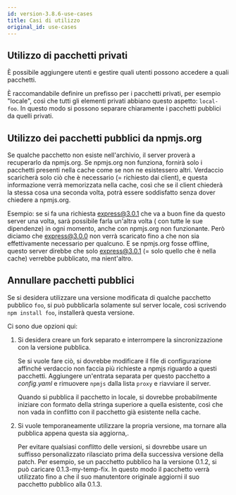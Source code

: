 ```yaml
---
id: version-3.8.6-use-cases
title: Casi di utilizzo
original_id: use-cases
---
```


## Utilizzo di pacchetti privati

È possibile aggiungere utenti e gestire quali utenti possono accedere a quali pacchetti.

È raccomandabile definire un prefisso per i pacchetti privati, per esempio "locale", così che tutti gli elementi privati abbiano questo aspetto: `local-foo`. In questo modo si possono separare chiaramente i pacchetti pubblici da quelli privati.

## Utilizzo dei pacchetti pubblici da npmjs.org

Se qualche pacchetto non esiste nell'archivio, il server proverà a recuperarlo da npmjs.org. Se npmjs.org non funziona, fornirà solo i pacchetti presenti nella cache come se non ne esistessero altri. Verdaccio scaricherà solo ciò che è necessario (= richiesto dai client), e questa informazione verrà memorizzata nella cache, così che se il client chiederà la stessa cosa una seconda volta, potrà essere soddisfatto senza dover chiedere a npmjs.org.

Esempio: se si fa una richiesta express@3.0.1 che va a buon fine da questo server una volta, sarà possibile farla un'altra volta ( con tutte le sue dipendenze) in ogni momento, anche con npmjs.org non funzionante. Però diciamo che express@3.0.0 non verrà scaricato fino a che non sia effettivamente necessario per qualcuno. E se npmjs.org fosse offline, questo server direbbe che solo express@3.0.1 (= solo quello che è nella cache) verrebbe pubblicato, ma nient'altro.

## Annullare pacchetti pubblici

Se si desidera utilizzare una versione modificata di qualche pacchetto pubblico `foo`, si può pubblicarla solamente sul server locale, così scrivendo `npm install foo`, installerà questa versione.

Ci sono due opzioni qui:

1. Si desidera creare un fork separato e interrompere la sincronizzazione con la versione pubblica.
    
    Se si vuole fare ciò, si dovrebbe modificare il file di configurazione affinché verdaccio non faccia più richieste a npmjs riguardo a questi pacchetti. Aggiungere un'entrata separata per questo pacchetto a *config.yaml* e rimuovere `npmjs` dalla lista `proxy` e riavviare il server.
    
    Quando si pubblica il pacchetto in locale, si dovrebbe probabilmente iniziare con formato della stringa superiore a quella esistente, così che non vada in conflitto con il pacchetto già esistente nella cache.

2. Si vuole temporaneamente utilizzare la propria versione, ma tornare alla pubblica appena questa sia aggiorna,.
    
    Per evitare qualsiasi conflitto delle versioni, si dovrebbe usare un suffisso personalizzato rilasciato prima della successiva versione della patch. Per esempio, se un pacchetto pubblico ha la versione 0.1.2, si può caricare 0.1.3-my-temp-fix. In questo modo il pacchetto verrà utilizzato fino a che il suo manutentore originale aggiorni il suo pacchetto pubblico alla 0.1.3.